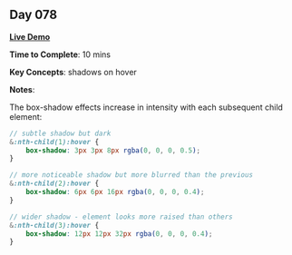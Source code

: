 ## Day 078

**<a href="https://css100.aniqa.dev#day-078">Live Demo</a>**

**Time to Complete**: 10 mins

**Key Concepts**: shadows on hover

**Notes**:

The box-shadow effects increase in intensity with each subsequent child element:

```scss
// subtle shadow but dark
&:nth-child(1):hover {
	box-shadow: 3px 3px 8px rgba(0, 0, 0, 0.5);
}

// more noticeable shadow but more blurred than the previous
&:nth-child(2):hover {
	box-shadow: 6px 6px 16px rgba(0, 0, 0, 0.4);
}

// wider shadow - element looks more raised than others
&:nth-child(3):hover {
	box-shadow: 12px 12px 32px rgba(0, 0, 0, 0.4);
}
```
